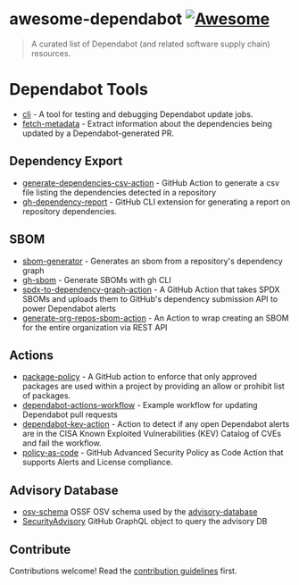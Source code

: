 # awesome-dependabot [![Awesome](https://awesome.re/badge.svg)](https://awesome.re)

> A curated list of Dependabot (and related software supply chain) resources.

# Dependabot Tools
- [cli](https://github.com/dependabot/cli) - A tool for testing and debugging Dependabot update jobs.
- [fetch-metadata](https://github.com/dependabot/fetch-metadata) - Extract information about the dependencies being updated by a Dependabot-generated PR.

## Dependency Export
- [generate-dependencies-csv-action](https://github.com/thedave42/generate-dependencies-csv-action) - GitHub Action to generate a csv file listing the dependencies detected in a repository
- [gh-dependency-report](https://github.com/andyfeller/gh-dependency-report) - GitHub CLI extension for generating a report on repository dependencies.

## SBOM
- [sbom-generator](https://github.com/jhutchings1/sbom-generator) - Generates an sbom from a repository's dependency graph
- [gh-sbom](https://github.com/advanced-security/gh-sbom) - Generate SBOMs with gh CLI
- [spdx-to-dependency-graph-action](https://github.com/jhutchings1/spdx-to-dependency-graph-action) - A GitHub Action that takes SPDX SBOMs and uploads them to GitHub's dependency submission API to power Dependabot alerts
- [generate-org-repos-sbom-action](https://github.com/joshjohanning/generate-org-repos-sbom-action) - An Action to wrap creating an SBOM for the entire organization via REST API


## Actions
- [package-policy](https://github.com/rob-derosa/package-policy) - A GitHub action to enforce that only approved packages are used within a project by providing an allow or prohibit list of packages.
- [dependabot-actions-workflow](https://github.com/dependabot/dependabot-actions-workflow) - Example workflow for updating Dependabot pull requests
- [dependabot-kev-action](https://github.com/felickz/dependabot-kev-action) - Action to detect if any open Dependabot alerts are in the CISA Known Exploited Vulnerabilities (KEV) Catalog of CVEs and fail the workflow.
- [policy-as-code](https://github.com/advanced-security/policy-as-code/blob/main/ghascompliance/defaults/policy.yml) - GitHub Advanced Security Policy as Code Action that supports Alerts and License compliance.

## Advisory Database
- [osv-schema](https://ossf.github.io/osv-schema/) OSSF OSV schema used by the [advisory-database](https://github.com/github/advisory-database/blob/main/CONTRIBUTING.md)
- [SecurityAdvisory](https://docs.github.com/en/graphql/reference/objects#securityadvisory) GitHub GraphQL object to query the advisory DB

## Contribute

Contributions welcome! Read the [contribution guidelines](contributing.md) first.
